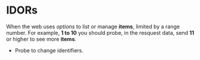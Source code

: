 # IDORs
When the web uses *options* to list or manage **items**, limited by a range number. For example, **1 to 10** you should probe, in the resquest data, send **11** or higher to see more **items**.
- Probe to change identifiers.